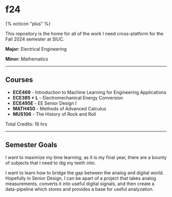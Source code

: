 # f24 
{% octicon "plus" %}

This repository is the home for all of the work I need cross-platform for the Fall 2024 semester at SIUC.

**Major:** Electrical Engineering

**Minor:** Mathematics

---

## Courses
+ **ECE469** - Introduction to Machine Learning for Engineering Applications
+ **ECE385 + L** - Electromechanical Energy Conversion
+ **ECE495E** - EE Senior Design I
+ **MATH450** - Methods of Advanced Calculus
+ **MUS106** - The History of Rock and Roll

Total Credits: 16 hrs

---

## Semester Goals 

I want to maximize my time learning; as it is my final year, there are a bounty of subjects that I need to dig my teeth into.

I want to learn how to bridge the gap between the analog and digital world. Hopefully in Senior Design, I can be apart of a project that takes analog measurements, converts it into useful digital signals, and then create a data-pipeline which stores and provides a base for useful analyzation.

